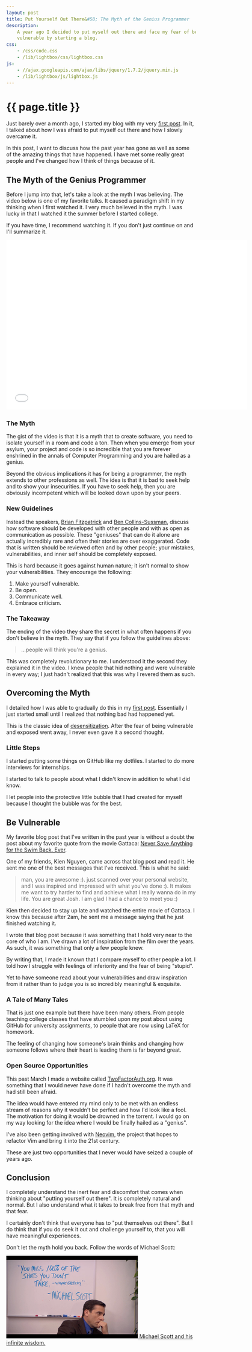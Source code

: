 ```yaml
---
layout: post
title: Put Yourself Out There&#58; The Myth of the Genius Programmer
description:
    A year ago I decided to put myself out there and face my fear of being
    vulnerable by starting a blog.
css:
    - /css/code.css
    - /lib/lightbox/css/lightbox.css
js:
    - //ajax.googleapis.com/ajax/libs/jquery/1.7.2/jquery.min.js
    - /lib/lightbox/js/lightbox.js
---
```


{{ page.title }}
================

Just barely over a month ago, I started my blog with my very [first
post][first]. In it, I talked about how I was afraid to put myself out there and
how I slowly overcame it.

In this post, I want to discuss how the past year has gone as well as some of
the amazing things that have happened. I have met some really great people and
I've changed how I think of things because of it.

## The Myth of the Genius Programmer

Before I jump into that, let's take a look at the myth I was believing. The
video below is one of my favorite talks. It caused a paradigm shift in my
thinking when I first watched it. I very much believed in the myth. I was lucky
in that I watched it the summer before I started college.

If you have time, I recommend watching it. If you don't just continue on and
I'll summarize it.

<div class="gallery medium">
    <iframe width="640" height="450" src="//www.youtube.com/embed/0SARbwvhupQ?rel=0" frameborder="0" allowfullscreen></iframe>
</div>

### The Myth

The gist of the video is that it is a myth that to create software, you need to
isolate yourself in a room and code a ton. Then when you emerge from your
asylum, your project and code is so incredible that you are forever enshrined in
the annals of Computer Programming and you are hailed as a genius.

Beyond the obvious implications it has for being a programmer, the myth extends
to other professions as well. The idea is that it is bad to seek help and to
show your insecurities. If you have to seek help, then you are obviously
incompetent which will be looked down upon by your peers.

### New Guidelines

Instead the speakers, [Brian Fitzpatrick][fitz] and [Ben
Collins-Sussman][sussman], discuss how software should be developed with other
people and with as open as communication as possible. These "geniuses" that can
do it alone are actually incredibly rare and often their stories are over
exaggerated. Code that is written should be reviewed often and by other
people; your mistakes, vulnerabilities, and inner self should be completely
exposed.

This is hard because it goes against human nature; it isn't normal to show your
vulnerabilities. They encourage the following:

1. Make yourself vulnerable.
2. Be open.
3. Communicate well.
4. Embrace criticism.

### The Takeaway

The ending of the video they share the secret in what often happens if you don't
believe in the myth. They say that if you follow the guidelines above:

> ...people will think you're a genius.

This was completely revolutionary to me. I understood it the second they
explained it in the video. I knew people that hid nothing and were vulnerable in
every way; I just hadn't realized that this was why I revered them as such.

## Overcoming the Myth

I detailed how I was able to gradually do this in my [first post][first].
Essentially I just started small until I realized that nothing bad had happened
yet.

This is the classic idea of [desensitization][desensitization]. After the fear
of being vulnerable and exposed went away, I never even gave it a second
thought.

### Little Steps

I started putting some things on GitHub like my dotfiles. I started to do more
interviews for internships.

I started to talk to people about what I didn't know in addition to what I did
know.

I let people into the protective little bubble that I had created for myself
because I thought the bubble was for the best.

## Be Vulnerable

My favorite blog post that I've written in the past year is without a doubt the
post about my favorite quote from the movie Gattaca: [Never Save Anything for
the Swim Back. Ever][swim-back].

One of my friends, Kien Nguyen, came across that blog post and read it. He sent
me one of the best messages that I've received. This is what he said:

> man, you are awesome :). just scanned over your personal website, and I was
> inspired and impressed with what you've done :). It makes me want to try
> harder to find and achieve what I really wanna do in my life. You are great
> Josh. I am glad I had a chance to meet you :)

Kien then decided to stay up late and watched the entire movie of Gattaca. I
know this because after 2am, he sent me a message saying that he just finished
watching it.

I wrote that blog post because it was something that I hold very near to the
core of who I am. I've drawn a lot of inspiration from the film over the years.
As such, it was something that only a few people knew.

By writing that, I made it known that I compare myself to other people a lot. I
told how I struggle with feelings of inferiority and the fear of being "stupid".

Yet to have someone read about your vulnerabilities and draw inspiration from it
rather than to judge you is so incredibly meaningful & exquisite.

### A Tale of Many Tales

That is just one example but there have been many others. From people teaching
college classes that have stumbled upon my post about using GitHub for
university assignments, to people that are now using LaTeX for homework.

The feeling of changing how someone's brain thinks and changing how someone
follows where their heart is leading them is far beyond great.

### Open Source Opportunities

This past March I made a website called [TwoFactorAuth.org][tfa]. It was
something that I would never have done if I hadn't overcome the myth and had
still been afraid.

The idea would have entered my mind only to be met with an endless stream of
reasons why it wouldn't be perfect and how I'd look like a fool. The motivation
for doing it would be drowned in the torrent. I would go on my way looking for
the idea where I would be finally hailed as a "genius".

I've also been getting involved with [Neovim][neovim], the project that hopes to
refactor Vim and bring it into the 21st century.

These are just two opportunities that I never would have seized a couple of
years ago.

## Conclusion

I completely understand the inert fear and discomfort that comes when thinking
about "putting yourself out there". It is completely natural and normal. But I
also understand what it takes to break free from that myth and that fear.

I certainly don't think that everyone has to "put themselves out there". But I
do think that if you do seek it out and challenge yourself to, that you will
have meaningful experiences.

Don't let the myth hold you back. Follow the words of Michael Scott:

<div class="gallery small">
    <a href="/img/put/michael-scott.png" rel="lightbox[michael]" title="Michael Scott">
        <img src="/img/put/michael-scott.png" width="350">
        <span>Michael Scott and his infinite wisdom.</span>
    </a>
</div>

[desensitization]: https://en.wikipedia.org/wiki/Desensitization_(psychology)
[first]: /2013/05/11/beginning-of-a-beautiful-blogship/
[fitz]: https://twitter.com/therealfitz/
[marz]: http://nathanmarz.com/blog/break-into-silicon-valley-with-a-blog-1.html
[sussman]: https://twitter.com/sussman/
[swim-back]: /2013/08/31/never-save-anything-for-the-swim-back
[tfa]: http://twofactorauth.org/
[neovim]: http://neovim.org
